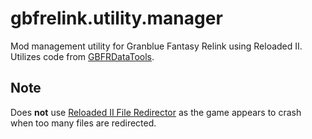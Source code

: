 # gbfrelink.utility.manager
Mod management utility for Granblue Fantasy Relink using Reloaded II. Utilizes code from [GBFRDataTools](https://github.com/Nenkai/GBFRDataTools).

## Note

Does **not** use [Reloaded II File Redirector](https://github.com/Reloaded-Project/reloaded.universal.redirector) as the game appears to crash when too many files are redirected.
